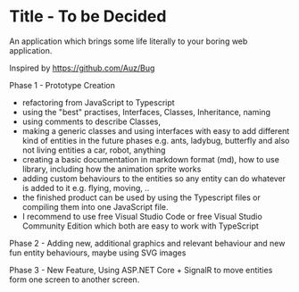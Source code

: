 # Title - To be Decided
An application which brings some life literally to your boring web application.

Inspired by https://github.com/Auz/Bug

Phase 1 - Prototype Creation
- refactoring from JavaScript to Typescript
- using the "best" practises, Interfaces, Classes, Inheritance, naming 
- using comments to describe Classes,
- making a generic classes and using interfaces with easy to add different kind of entities in the future phases e.g. ants, ladybug, butterfly and also not living entities a car, robot, anything 
- creating a basic documentation in markdown format (md), how to use library, including how the animation sprite works
- adding custom behaviours to the entities so any entity can do whatever is added to it e.g. flying, moving, .. 
- the finished product can be used by using the Typescript files or compiling them into one JavaScript file.
- I recommend to use free Visual Studio Code or free Visual Studio Community Edition which both are easy to work with TypeScript

Phase 2 - Adding new, additional graphics and relevant behaviour and new fun entity behaviours, maybe using SVG images

Phase 3 - New Feature, Using ASP.NET Core + SignalR to move entities form one screen to another screen.
